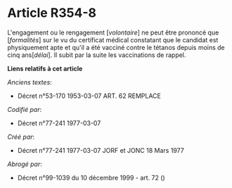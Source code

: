 # Article R354-8

L'engagement ou le rengagement [*volontaire*] ne peut être prononcé que [*formalités*] sur le vu du certificat médical
constatant que le candidat est physiquement apte et qu'il a été vacciné contre le tétanos depuis moins de cinq ans[*délai*].
Il subit par la suite les vaccinations de rappel.

**Liens relatifs à cet article**

_Anciens textes_:

  - Décret n°53-170 1953-03-07 ART. 62 REMPLACE

_Codifié par_:

  - Décret n°77-241 1977-03-07

_Créé par_:

  - Décret n°77-241 1977-03-07 JORF et JONC 18 Mars 1977

_Abrogé par_:

  - Décret n°99-1039 du 10 décembre 1999 - art. 72 ()
